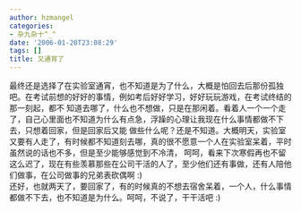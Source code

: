 ```yaml
---
author: hzmangel
categories:
- 杂九杂十^_^
date: '2006-01-20T23:08:29'
tags: []
title: 又通宵了
---
```

最终还是选择了在实验室通宵，也不知道是为了什么，大概是怕回去后那份孤独吧。在考试前想的好好的事情，例如考后好好学习，好好玩玩游戏，在考试终结的那一刻起，都不
知道去哪了，什么也不想做，只是在那闲着。看着人一个一个走了，自己心里面也不知道为什么有点急，浮躁的心理让我现在什么事情都做不下去，只想着回家，但是回家后又能
做些什么呢？还是不知道。大概明天，实验室又要有人走了，有时候都不知道刻去哪，真的很不愿意一个人在实验室呆着，平时虽然说的话也不多，但是至少能够感觉到不冷清，
呵呵，看来下次寒假再也不留这么迟了，现在有些羡慕那些在公司干活的人了，至少他们还有事做，还有人陪他们做事，在公司做事的兄弟表砍偶啊 :)  
还好，也就两天了，要回家了，有的时候真的不想去宿舍呆着，一个人，什么事情都做不下去，也不知道是为什么。呵呵，不说了，干干活吧 :)
